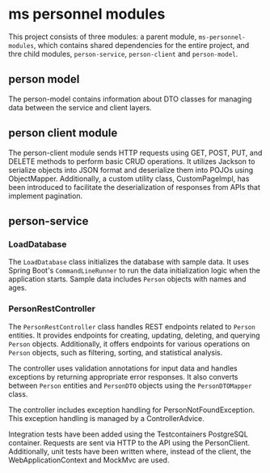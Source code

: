 # ms personnel modules

This project consists of three modules: a parent module, `ms-personnel-modules`, which contains shared dependencies for the entire project, and thre child modules, `person-service`, `person-client` and `person-model`.

## person model

The person-model contains information about DTO classes for managing data between the service and client layers.

## person client module

The person-client module sends HTTP requests using GET, POST, PUT, and DELETE methods to perform basic CRUD operations. It utilizes Jackson to serialize objects into JSON format and deserialize them into POJOs using ObjectMapper. Additionally, a custom utility class, CustomPageImpl, has been introduced to facilitate the deserialization of responses from APIs that implement pagination.

## person-service

### LoadDatabase

The `LoadDatabase` class initializes the database with sample data. It uses Spring Boot's `CommandLineRunner` to run the data initialization logic when the application starts. Sample data includes `Person` objects with names and ages.

### PersonRestController

The `PersonRestController` class handles REST endpoints related to `Person` entities. It provides endpoints for creating, updating, deleting, and querying `Person` objects. Additionally, it offers endpoints for various operations on `Person` objects, such as filtering, sorting, and statistical analysis.

The controller uses validation annotations for input data and handles exceptions by returning appropriate error responses. It also converts between `Person` entities and `PersonDTO` objects using the `PersonDTOMapper` class.

The controller includes exception handling for PersonNotFoundException. This exception handling is managed by a ControllerAdvice.

Integration tests have been added using the Testcontainers PostgreSQL container. Requests are sent via HTTP to the API using the PersonClient. Additionally, unit tests have been written where, instead of the client, the WebApplicationContext and MockMvc are used.

